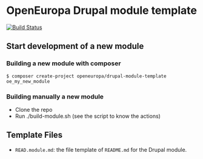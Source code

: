# OpenEuropa Drupal module template
[![Build Status](https://drone.fpfis.eu/api/badges/openeuropa/drupal-module-template/status.svg)](https://drone.fpfis.eu/openeuropa/drupal-module-template/)

## Start development of a new module

### Building a new module with composer
```
$ composer create-project openeuropa/drupal-module-template oe_my_new_module
```

### Building manually a new module
- Clone the repo
- Run ./build-module.sh (see the script to know the actions)

## Template Files
- ```READ.module.md```: the file template of ```README.md``` for the Drupal
  module.

